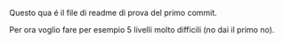 Questo qua é il file di readme di prova del primo commit.

Per ora voglio fare per esempio 5 livelli molto difficili (no dai il primo no).
